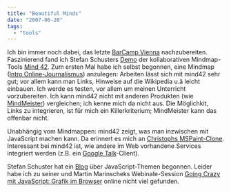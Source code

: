 ```yaml
---
title: "Beautiful Minds"
date: "2007-06-20"
tags: 
  - "tools"
---
```


Ich bin immer noch dabei, das letzte [BarCamp Vienna](http://www.barcamp.at/BarCamp_Vienna_Juni_2007 "Barcamp Vienna Juni 2007") nachzubereiten. Faszinierend fand ich Stefan Schusters [Demo](http://www.barcamp.at/Mind42.com_Demo "Mind42.com Demo - Barcamp Vienna") der kollaborativen Mindmap-Tools [Mind 42](http://www.mind42.com/ "mind42.com"). Zum ersten Mal habe ich selbst begonnen, eine Mindmap ([Intro Online-Journalismus](http://www.mind42.com/pub/mindmap?mid=74731ef9-4a88-45eb-beaf-3add90ea5d4d)) anzulegen: Arbeiten lässt sich mit mind42 sehr gut; vor allem kann man Links, Hinweise auf die Wikipedia u.ä leicht einbauen. Ich werde es testen, vor allem um meinen Unterricht vorzubereiten. Ich kann mind42 nicht mit anderen Produkten (wie [MindMeister](http://www.mindmeister.com/ "MindMeister - think together")) vergleichen; ich kenne mich da nicht aus. Die Möglichkit, Links zu integrieren, ist für mich ein Killerkriterium; MindMeister kann das offenbar nicht.

Unabhängig vom Mindmappen: mind42 zeigt, was man inzwischen mit JavaScript machen kann. Da erinnert es mich an [Christophs MSPaint-Clone](http://canvaspaint.org/). Interessant bei mind42 ist, wie andere im Web vorhandene Services integriert werden (z.B. ein [Google Talk](http://www.google.com/talk/intl/de/ "Google Talk")\-Client).

Stefan Schuster hat ein [Blog](http://www.sschuster.net/ "sschuster.net - Stefan Schusters JavaScript Blog") über JavaScript-Themen begonnen. Leider habe ich zu seiner und Martin Marinscheks Webinale-Session [Going Crazy mit JavaScript: Grafik im Browser](http://webinale.de/konferenzen/psecom,id,579,track,6,nodeid,,_language,de.html#session-wd10 "webinale 07 - DEVELOPMENT, DESIGN, BUSINESS - Die Webkonferenz - 21. bis 23. Mai 2007") online nicht viel gefunden.
